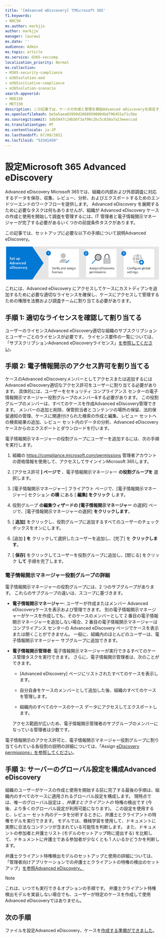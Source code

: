 ```yaml
---
title: '[Advanced eDiscovery] でMicrosoft 365'
f1.keywords:
- NOCSH
ms.author: markjjo
author: markjjo
manager: laurawi
ms.date: ''
audience: Admin
ms.topic: article
ms.service: O365-seccomp
localization_priority: Normal
ms.collection:
- M365-security-compliance
- m365solution-aed
- m365initiative-compliance
- m365solution-scenario
search.appverid:
- MOE150
- MET150
description: この記事では、ケースの作成と管理を開始Advanced eDiscoveryを設定する方法について説明します。 また、必要な Microsoft サブスクリプションとライセンスも説明します。 いくつかの簡単な手順を完了すると、Advanced eDiscoveryツールを使用する準備が整いました。
ms.openlocfilehash: be5e5aea03950d28889590004bd796455a71c5be
ms.sourcegitcommit: 5db5047c24b56f3af90c2bc5c830a7a13eeeccad
ms.translationtype: MT
ms.contentlocale: ja-JP
ms.lasthandoff: 07/09/2021
ms.locfileid: "53341450"
---
```

# <a name="set-up-microsoft-365-advanced-ediscovery"></a>設定Microsoft 365 Advanced eDiscovery

Advanced eDiscovery Microsoft 365では、組織の内部および外部調査に対応するデータを保存、収集、レビュー、分析、およびエクスポートするためのエンドツーエンドのワークフローを提供します。 Advanced eDiscovery を展開するために必要なタスクは何もありませんが、組織が Advanced eDiscovery ケースの作成と使用を開始して調査を管理するには、IT 管理者と電子情報開示マネージャーが完了する必要があるいくつかの前提条件タスクがあります。

この記事では、セットアップに必要な以下の手順について説明Advanced eDiscovery。

![ユーザー設定のAdvanced eDiscovery](../media/set-up-advanced-ediscovery.png)

これには、Advanced eDiscovery にアクセスしてケースにカストディアンを追加するために必要な適切なライセンスを確保し、ケースにアクセスして管理するための権限を法務および調査チームに割り当てる必要があります。

## <a name="step-1-verify-and-assign-appropriate-licenses"></a>手順 1: 適切なライセンスを確認して割り当てる

ユーザーのライセンスAdvanced eDiscovery適切な組織のサブスクリプションとユーザーごとのライセンスが必要です。 ライセンス要件の一覧については、「サブスクリプションAdvanced eDiscoveryライセンス」[を参照してください](overview-ediscovery-20.md#subscriptions-and-licensing)。

## <a name="step-2-assign-ediscovery-permissions"></a>手順 2: 電子情報開示のアクセス許可を割り当てる

ケースのAdvanced eDiscoveryメンバーとしてアクセスまたは追加するにはAdvanced eDiscovery適切なアクセス許可をユーザーに割り当てる必要があります。 具体的には、ユーザーをセキュリティ コンプライアンス センターの電子情報開示マネージャー役割グループのメンバー&する必要があります。 この役割グループのメンバーは、すべてのケースを作成Advanced eDiscovery管理できます。 メンバーの追加と削除、保管担当者とコンテンツの場所の保留、法的保留通知の管理、ケースに関連付けられた検索の作成と編集、レビュー セットへの検索結果の追加、レビュー セット内のデータの分析、Advanced eDiscovery ケースからのエクスポートとダウンロードを行います。

電子情報開示マネージャーの役割グループにユーザーを追加するには、次の手順を実行します。

1. 組織の <https://compliance.microsoft.com/permissions> 管理者アカウントの資格情報を使用して、アクセスしてサインインMicrosoft 365します。

2. [アクセス許可 **] ページで** 、電子情報開示マネージャー **の役割グループを** 選択します。

3. [電子情報開示マネージャー] フライアウト ページで、[電子情報開示マネージャー] セクション **の横** にある [ **編集] をクリック** します。

4. 役割グループ **の編集ウィザードの [電子情報開示マネージャー** の選択] ページで、[電子情報開示マネージャーの選択] **をクリックします**。

5. [ **追加]** をクリックし、役割グループに追加するすべてのユーザーのチェック ボックスをオンにします。

6. [追加 **] を** クリックして選択したユーザーを追加し、[完了] を **クリックします**。

7. [ **保存]** をクリックしてユーザーを役割グループに追加し、[閉じる] をクリック **して** 手順を完了します。

### <a name="more-information-about-the-ediscovery-manager-role-group"></a>電子情報開示マネージャー役割グループの詳細

電子情報開示マネージャーの役割グループには、2 つのサブグループがあります。 これらのサブグループの違いは、スコープに基づきます。

- **電子情報開示マネージャー**: ユーザーが作成またはメンバー Advanced eDiscoveryケースを表示および管理できます。 別の電子情報開示マネージャーがケースを作成しても、そのケースのメンバーとして 2 番目の電子情報開示マネージャーを追加しない場合、2 番目の電子情報開示マネージャーはコンプライアンス センターの Advanced eDiscovery ページでケースを表示または開くことができません。 一般に、組織内のほとんどのユーザーは、電子情報開示マネージャー サブグループに追加できます。

- **電子情報開示管理者**: 電子情報開示マネージャーが実行できるすべてのケース管理タスクを実行できます。 さらに、電子情報開示管理者は、次のことができます。

  - [Advanced eDiscovery] ページにリストされたすべてのケースを表示します。
  
  - 自分自身をケースのメンバーとして追加した後、組織のすべてのケースを管理します。

  - 組織内のすべてのケースのケース データにアクセスしてエクスポートします。

  アクセス範囲が広いため、電子情報開示管理者のサブグループのメンバーになっている管理者は少数です。

電子情報開示のアクセス許可と、電子情報開示マネージャー役割グループに割り当てられている各役割の説明の詳細については、「Assign [eDiscovery permissions」を参照してください](assign-ediscovery-permissions.md)。

## <a name="step-3-configure-global-settings-for-advanced-ediscovery"></a>手順 3: サーバーのグローバル設定を構成Advanced eDiscovery

組織のユーザーがケースの作成と使用を開始する前に完了する最後の手順は、組織内のすべてのケースに適用されるグローバル設定を構成します。 現時点では、唯一のグローバル設定は *、弁護士とクライアントの* 特権の検出です (今後、より多くのグローバル設定が利用可能になります)。 この設定を使用すると、レビュー セット内のデータを分析するときに、弁護士とクライアントの特権モデルを実行できます。 モデルでは、機械学習を使用して、ドキュメントに実際に合法なコンテンツが含まれている可能性を判断します。 また、ドキュメントの参加者と弁護士リスト (モデルのセットアップ時に提出する) を比較して、ドキュメントに弁護士である参加者が少なくとも 1 人いるかどうかを判断します。

弁護士クライアント特権検出モデルのセットアップと使用の詳細については、「管理者向けアプリケーションでの弁護士とクライアントの特権の検出のセットアップ」[を参照Advanced eDiscovery。](attorney-privilege-detection.md)

> [!NOTE]
> これは、いつでも実行できるオプションの手順です。 弁護士クライアント特権検出モデルを実装しない場合でも、ユーザーが特定のケースを作成して使用Advanced eDiscoveryではありません。

## <a name="next-steps"></a>次の手順

ファイルを設定Advanced eDiscovery、ケースを[作成する準備ができました](create-and-manage-advanced-ediscoveryv2-case.md)。
